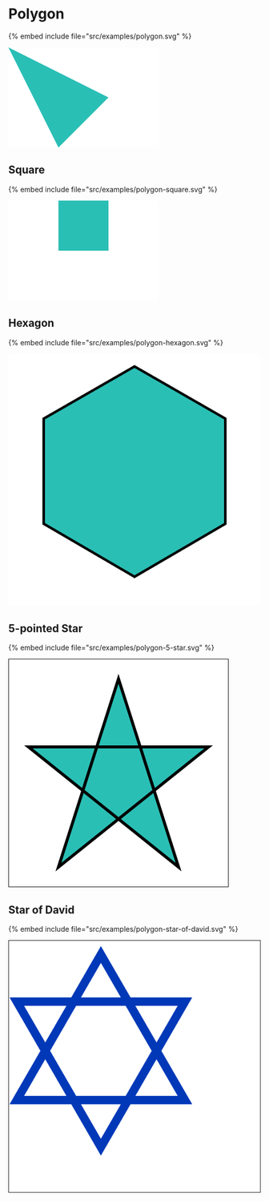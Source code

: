 # Polygon

{% embed include file="src/examples/polygon.svg" %}

![Polygon](../examples/polygon.svg)

## Square

{% embed include file="src/examples/polygon-square.svg" %}

![Square](../examples/polygon-square.svg)

## Hexagon

{% embed include file="src/examples/polygon-hexagon.svg" %}

![Hexagon](../examples/polygon-hexagon.svg)

## 5-pointed Star

{% embed include file="src/examples/polygon-5-star.svg" %}

![5-point star](../examples/polygon-5-star.svg)

## Star of David

{% embed include file="src/examples/polygon-star-of-david.svg" %}

![Star of David](../examples/polygon-star-of-david.svg)


